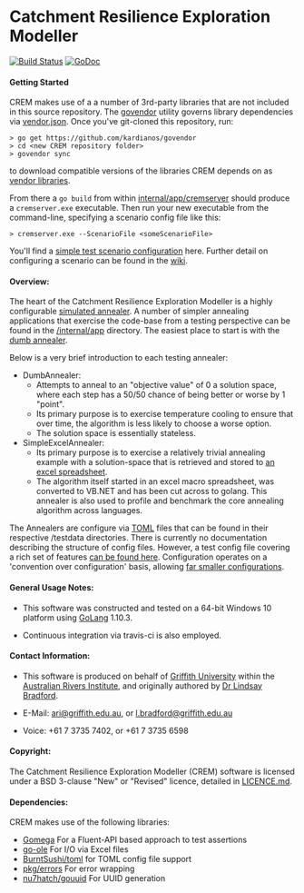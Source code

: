 # Catchment Resilience Exploration Modeller

[![Build Status](https://travis-ci.com/LindsayBradford/crem.svg?token=Xt8jEnqxCbgTcvvxNK8e&branch=master)](https://travis-ci.com/LindsayBradford/crem)
[![GoDoc](https://godoc.org/github.com/LindsayBradford/crem?status.svg)](https://godoc.org/github.com/LindsayBradford/crem)

#### Getting Started

CREM makes use of a a number of 3rd-party libraries that are not included in this source repository. The [govendor](https://github.com/kardianos/govendor) utility governs library dependencies via  [vendor.json](https://github.com/LindsayBradford/crem/blob/master/vendor/vendor.json). 
Once you've git-cloned this repository, run:

```
> go get https://github.com/kardianos/govendor
> cd <new CREM repository folder>
> govendor sync
```

to download compatible versions of the libraries CREM depends on as [vendor libraries](https://golang.org/cmd/go/#hdr-Vendor_Directories). 

From there a `go build` from  within [internal/app/cremserver](https://github.com/LindsayBradford/crem/blob/master/internal/app/cremserver) should produce 
a `cremserver.exe` executable.  Then run your new executable  from the command-line, specifying a scenario config file like this:

```> cremserver.exe --ScenarioFile <someScenarioFile>```

You'll find a [simple test scenario configuration](https://github.com/LindsayBradford/crem/blob/master/internal/app/cremserver/testdata/DumbAnnealerTestConfig-OneRun.toml) here. Further detail on configuring a scenario can be found in the [wiki](https://github.com/LindsayBradford/crem/wiki/Configuration#scenario-configuration). 

#### Overview:

The heart of the Catchment Resilience Exploration Modeller is a highly configurable [simulated annealer]( https://en.wikipedia.org/wiki/Simulated_annealing). 
A number of simpler annealing applications that exercise the code-base from a testing perspective can be found in the 
[/internal/app](https://github.com/LindsayBradford/crem/tree/master/internal/app) directory. The easiest place to start is with the [dumb annealer](https://github.com/LindsayBradford/crem/blob/master/internal/app/dumbannealer/main.go). 

Below is a very brief introduction to each testing annealer:
- DumbAnnealer: 
   - Attempts to anneal to an "objective value" of 0 a solution space, where each step has a 50/50 chance of  being better or worse by 1 "point".
   - Its primary purpose is to exercise temperature cooling to ensure that over time, the algorithm is less likely to choose a worse option.
   - The solution space is essentially stateless. 
- SimpleExcelAnnealer:
  - Its primary purpose is to exercise a relatively trivial annealing example with a solution-space that is retrieved 
    and stored to [an excel spreadsheet](https://github.com/LindsayBradford/crem/blob/master/internal/app/SimpleExcelAnnealer/testdata/SimpleExcelAnnealerTestFixture.xls). 
  - The algorithm itself started in an excel macro spreadsheet, was converted to VB.NET and has been cut across to 
    golang. This annealer is also used to profile and benchmark the core annealing algorithm across languages. 
    
The Annealers are configure via [TOML](https://github.com/toml-lang/toml) files that can be found in their respective /testdata directories. 
There is currently no documentation describing the structure of config files. However, a test config file 
covering a rich set of features [can be found here](https://github.com/LindsayBradford/crem/blob/master/config/testdata/DumbAnnealerRichValidConfig.toml). 
Configuration operates on a 'convention over configuration' basis, allowing [far smaller configurations](https://github.com/LindsayBradford/crem/blob/master/config/testdata/NullAnnealerMinimalValidConfig.toml).

#### General Usage Notes:

- This software was constructed and tested on a 64-bit Windows 10 platform using [GoLang](https://golang.org/) 1.10.3.

- Continuous integration via travis-ci is also employed.

#### Contact Information:

- This software is produced on behalf of [Griffith University](http://www.griffith.edu.au/) within the [Australian Rivers Institute](http://www.griffith.edu.au/environment-planning-architecture/australian-rivers-institute), and originally authored by [Dr Lindsay Bradford](https://github.com/LindsayBradford).

- E-Mail: [ari@griffith.edu.au](mailto:ari@griffith.edu.au), or [l.bradford@griffith.edu.au](mailto:l.bradford@griffith.edu.au)
- Voice: +61 7 3735 7402, or +61 7 3735 6598

#### Copyright:

The Catchment Resilience Exploration Modeller (CREM) software is licensed under a BSD 3-clause "New" or "Revised" licence,
detailed in [LICENCE.md](LICENCE.md).

#### Dependencies:

CREM makes use of the following libraries:

- [Gomega](https://github.com/onsi/gomega)  For a Fluent-API based approach to test assertions
- [go-ole](https://github.com/go-ole/go-ole) For I/O via Excel files
- [BurntSushi/toml](https://github.com/BurntSushi/toml) for TOML config file support
- [pkg/errors](https://github.com/pkg/errors) For error wrapping
- [nu7hatch/gouuid](https://github.com//nu7hatch/gouuid) For UUID generation
